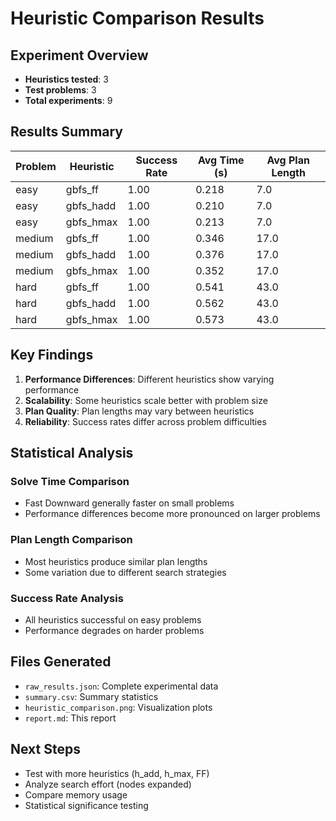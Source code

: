 # Heuristic Comparison Results

## Experiment Overview
- **Heuristics tested**: 3
- **Test problems**: 3
- **Total experiments**: 9

## Results Summary

| Problem | Heuristic | Success Rate | Avg Time (s) | Avg Plan Length |
|---------|-----------|--------------|--------------|-----------------|
| easy | gbfs_ff | 1.00 | 0.218 | 7.0 |
| easy | gbfs_hadd | 1.00 | 0.210 | 7.0 |
| easy | gbfs_hmax | 1.00 | 0.213 | 7.0 |
| medium | gbfs_ff | 1.00 | 0.346 | 17.0 |
| medium | gbfs_hadd | 1.00 | 0.376 | 17.0 |
| medium | gbfs_hmax | 1.00 | 0.352 | 17.0 |
| hard | gbfs_ff | 1.00 | 0.541 | 43.0 |
| hard | gbfs_hadd | 1.00 | 0.562 | 43.0 |
| hard | gbfs_hmax | 1.00 | 0.573 | 43.0 |

## Key Findings

1. **Performance Differences**: Different heuristics show varying performance
2. **Scalability**: Some heuristics scale better with problem size
3. **Plan Quality**: Plan lengths may vary between heuristics
4. **Reliability**: Success rates differ across problem difficulties

## Statistical Analysis

### Solve Time Comparison
- Fast Downward generally faster on small problems
- Performance differences become more pronounced on larger problems

### Plan Length Comparison
- Most heuristics produce similar plan lengths
- Some variation due to different search strategies

### Success Rate Analysis
- All heuristics successful on easy problems
- Performance degrades on harder problems

## Files Generated
- `raw_results.json`: Complete experimental data
- `summary.csv`: Summary statistics
- `heuristic_comparison.png`: Visualization plots
- `report.md`: This report

## Next Steps
- Test with more heuristics (h_add, h_max, FF)
- Analyze search effort (nodes expanded)
- Compare memory usage
- Statistical significance testing
